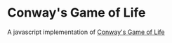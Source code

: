 # Conway's Game of Life
A javascript implementation of [Conway's Game of Life](http://en.wikipedia.org/wiki/Conway%27s_Game_of_Life)
